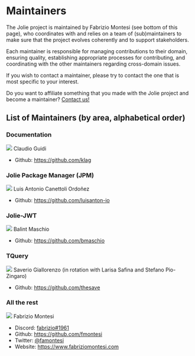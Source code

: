 # Maintainers

The Jolie project is maintained by Fabrizio Montesi (see bottom of this page), who coordinates with and relies on a team of (sub)maintainers to make sure that the project evolves coherently and to support stakeholders.

Each maintainer is responsible for managing contributions to their domain, ensuring quality, establishing appropriate processes for contributing, and coordinating with the other maintainers regarding cross-domain issues.

If you wish to contact a maintainer, please try to contact the one that is most specific to your interest.

Do you want to affiliate something that you made with the Jolie project and become a maintainer? [Contact us!](https://github.com/jolie/jolie#get-in-touch)

## List of Maintainers (by area, alphabetical order)

### Documentation

![](https://github.com/klag.png?size=50)
Claudio Guidi

- Github: <https://github.com/klag>

### Jolie Package Manager (JPM)

![](https://github.com/luisanton-io.png?size=50)
Luis Antonio Canettoli Ordoñez

- Github: <https://github.com/luisanton-io>

### Jolie-JWT

![](https://github.com/bmaschio.png?size=50)
Balint Maschio

- Github: <https://github.com/bmaschio>

### TQuery

![](https://github.com/thesave.png?size=50)
Saverio Giallorenzo (in rotation with Larisa Safina and Stefano Pio-Zingaro)

- Github: <https://github.com/thesave>

### All the rest

![](https://github.com/fmontesi.png?size=50)
Fabrizio Montesi

- Discord: [fabrizio#1961](https://discordapp.com/users/fabrizio#1961/)
- Github: <https://github.com/fmontesi>
- Twitter: [@famontesi](https://twitter.com/famontesi)
- Website: <https://www.fabriziomontesi.com>
